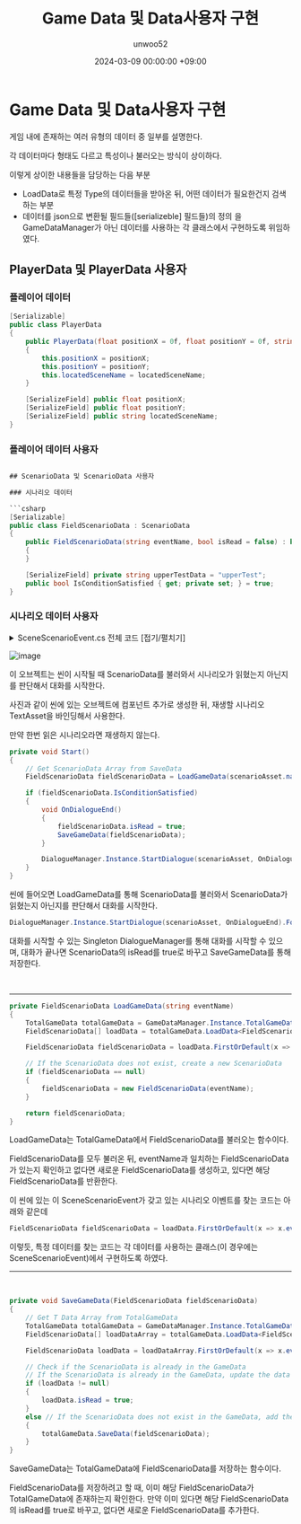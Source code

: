 ﻿---
title: Game Data 및 Data사용자 구현
author: unwoo52
date: 2024-03-09 00:00:00 +09:00
categories: [Project, PrivateProject, Project2D3D, CodeDetail]
tags: [Unity, ScriptableObject, Project2D3D, Json, Save, Load]
---

# Game Data 및 Data사용자 구현

게임 내에 존재하는 여러 유형의 데이터 중 일부를 설명한다.

각 데이터마다 형태도 다르고 특성이나 불러오는 방식이 상이하다.

이렇게 상이한 내용들을 담당하는 다음 부분
* LoadData로 특정 Type의 데이터들을 받아온 뒤, 어떤 데이터가 필요한건지 검색하는 부분
* 데이터를 json으로 변환될 필드들([serializeble] 필드들)의 정의
을 GameDataManager가 아닌 데이터를 사용하는 각 클래스에서 구현하도록 위임하였다.

## PlayerData 및 PlayerData 사용자

### 플레이어 데이터
```csharp
[Serializable]
public class PlayerData
{
    public PlayerData(float positionX = 0f, float positionY = 0f, string locatedSceneName = "StartVillage House")
    {
        this.positionX = positionX;
        this.positionY = positionY;
        this.locatedSceneName = locatedSceneName;
    }

    [SerializeField] public float positionX;
    [SerializeField] public float positionY;
    [SerializeField] public string locatedSceneName;
}
```

### 플레이어 데이터 사용자

```csharp

## ScenarioData 및 ScenarioData 사용자

### 시나리오 데이터

```csharp
[Serializable]
public class FieldScenarioData : ScenarioData
{
    public FieldScenarioData(string eventName, bool isRead = false) : base(eventName, isRead)
    {
    }

    [SerializeField] private string upperTestData = "upperTest";
    public bool IsConditionSatisfied { get; private set; } = true;
}
```

### 시나리오 데이터 사용자

<details>
<summary> SceneScenarioEvent.cs 전체 코드 [접기/펼치기]</summary>
<div markdown="1">

```csharp
public class SceneScenarioEvent : MonoBehaviour
{
    public TextAsset scenarioAsset;

    private void Start()
    {
        // Get ScenarioData Array from SaveData
        FieldScenarioData fieldScenarioData = LoadGameData(scenarioAsset.name);

        if (fieldScenarioData.IsConditionSatisfied)
        {
            void OnDialogueEnd()
            {
                fieldScenarioData.isRead = true;
                SaveGameData(fieldScenarioData);
            }

            DialogueManager.Instance.StartDialogue(scenarioAsset, OnDialogueEnd).Forget();
        }
    }

    private FieldScenarioData LoadGameData(string eventName)
    {
        TotalGameData totalGameData = GameDataManager.Instance.TotalGameData;
        FieldScenarioData[] loadData = totalGameData.LoadData<FieldScenarioData>();

        FieldScenarioData fieldScenarioData = loadData.FirstOrDefault(x => x.eventName == eventName);

        // If the ScenarioData does not exist, create a new ScenarioData
        if (fieldScenarioData == null)
        {
            fieldScenarioData = new FieldScenarioData(eventName);
        }

        return fieldScenarioData;
    }

    private void SaveGameData(FieldScenarioData fieldScenarioData)
    {
        // Get T Data Array from TotalGameData
        TotalGameData totalGameData = GameDataManager.Instance.TotalGameData;
        FieldScenarioData[] loadDataArray = totalGameData.LoadData<FieldScenarioData>();

        FieldScenarioData loadData = loadDataArray.FirstOrDefault(x => x.eventName == fieldScenarioData.eventName);

        // Check if the ScenarioData is already in the GameData
        // If the ScenarioData is already in the GameData, update the data
        if (loadData != null)
        {
            loadData.isRead = true;
        }
        else // If the ScenarioData does not exist in the GameData, add the data
        {
            totalGameData.SaveData(fieldScenarioData);
        }
    }
}
```

</div>
</details>

![image](https://github.com/unwoo52/unwoo52.github.io/assets/73688472/7968ed3e-5784-4388-9e5e-e44717af8a6a)

이 오브젝트는 씬이 시작될 때 ScenarioData를 불러와서 시나리오가 읽혔는지 아닌지를 판단해서 대화를 시작한다.

사진과 같이 씬에 있는 오브젝트에 컴포넌트 추가로 생성한 뒤, 재생할 시나리오 TextAsset을 바인딩해서 사용한다.

만약 한번 읽은 시나리오라면 재생하지 않는다.

```csharp
private void Start()
{
    // Get ScenarioData Array from SaveData
    FieldScenarioData fieldScenarioData = LoadGameData(scenarioAsset.name);

    if (fieldScenarioData.IsConditionSatisfied)
    {
        void OnDialogueEnd()
        {
            fieldScenarioData.isRead = true;
            SaveGameData(fieldScenarioData);
        }

        DialogueManager.Instance.StartDialogue(scenarioAsset, OnDialogueEnd).Forget();
    }
}
```

씬에 들어오면 LoadGameData를 통해 ScenarioData를 불러와서 ScenarioData가 읽혔는지 아닌지를 판단해서 대화를 시작한다.

```csharp
DialogueManager.Instance.StartDialogue(scenarioAsset, OnDialogueEnd).Forget();
```

대화를 시작할 수 있는 Singleton DialogueManager를 통해 대화를 시작할 수 있으며, 대화가 끝나면 ScenarioData의 isRead를 true로 바꾸고 SaveGameData를 통해 저장한다.

<br>

---


```csharp
private FieldScenarioData LoadGameData(string eventName)
{
    TotalGameData totalGameData = GameDataManager.Instance.TotalGameData;
    FieldScenarioData[] loadData = totalGameData.LoadData<FieldScenarioData>();

    FieldScenarioData fieldScenarioData = loadData.FirstOrDefault(x => x.eventName == eventName);

    // If the ScenarioData does not exist, create a new ScenarioData
    if (fieldScenarioData == null)
    {
        fieldScenarioData = new FieldScenarioData(eventName);
    }

    return fieldScenarioData;
}
```

LoadGameData는 TotalGameData에서 FieldScenarioData를 불러오는 함수이다.

FieldScenarioData를 모두 불러온 뒤, eventName과 일치하는 FieldScenarioData가 있는지 확인하고 없다면 새로운 FieldScenarioData를 생성하고, 있다면 해당 FieldScenarioData를 반환한다.

이 씬에 있는 이 SceneScenarioEvent가 갖고 있는 시나리오 이벤트를 찾는 코드는 아래와 같은데

```csharp
FieldScenarioData fieldScenarioData = loadData.FirstOrDefault(x => x.eventName == eventName);
```

이렇듯, 특정 데이터를 찾는 코드는 각 데이터를 사용하는 클래스(이 경우에는 SceneScenarioEvent)에서 구현하도록 하였다.

---

<br>

```csharp
private void SaveGameData(FieldScenarioData fieldScenarioData)
{
    // Get T Data Array from TotalGameData
    TotalGameData totalGameData = GameDataManager.Instance.TotalGameData;
    FieldScenarioData[] loadDataArray = totalGameData.LoadData<FieldScenarioData>();

    FieldScenarioData loadData = loadDataArray.FirstOrDefault(x => x.eventName == fieldScenarioData.eventName);

    // Check if the ScenarioData is already in the GameData
    // If the ScenarioData is already in the GameData, update the data
    if (loadData != null)
    {
        loadData.isRead = true;
    }
    else // If the ScenarioData does not exist in the GameData, add the data
    {
        totalGameData.SaveData(fieldScenarioData);
    }
}
```

SaveGameData는 TotalGameData에 FieldScenarioData를 저장하는 함수이다.

FieldScenarioData를 저장하려고 할 때, 이미 해당 FieldScenarioData가 TotalGameData에 존재하는지 확인한다.
만약 이미 있다면 해당 FieldScenarioData의 isRead를 true로 바꾸고, 없다면 새로운 FieldScenarioData를 추가한다.
